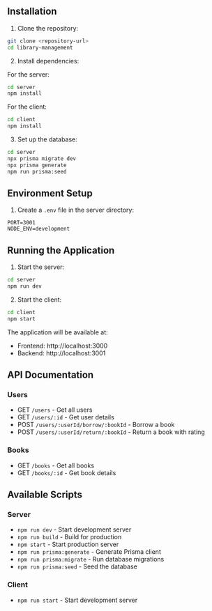 ## Installation

1. Clone the repository:

```bash
git clone <repository-url>
cd library-management
```

2. Install dependencies:

For the server:

```bash
cd server
npm install
```

For the client:

```bash
cd client
npm install
```

3. Set up the database:

```bash
cd server
npx prisma migrate dev
npx prisma generate
npm run prisma:seed
```

## Environment Setup

1. Create a `.env` file in the server directory:

```
PORT=3001
NODE_ENV=development
```

## Running the Application

1. Start the server:

```bash
cd server
npm run dev
```

2. Start the client:

```bash
cd client
npm start
```

The application will be available at:

- Frontend: http://localhost:3000
- Backend: http://localhost:3001

## API Documentation

### Users

- GET `/users` - Get all users
- GET `/users/:id` - Get user details
- POST `/users/:userId/borrow/:bookId` - Borrow a book
- POST `/users/:userId/return/:bookId` - Return a book with rating

### Books

- GET `/books` - Get all books
- GET `/books/:id` - Get book details

## Available Scripts

### Server

- `npm run dev` - Start development server
- `npm run build` - Build for production
- `npm start` - Start production server
- `npm run prisma:generate` - Generate Prisma client
- `npm run prisma:migrate` - Run database migrations
- `npm run prisma:seed` - Seed the database

### Client

- `npm run start` - Start development server
